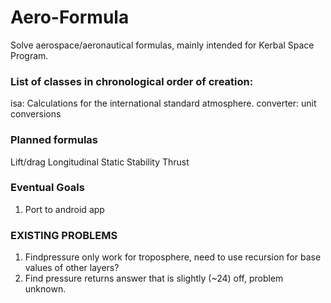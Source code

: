 # Aero-Formula
Solve aerospace/aeronautical formulas, mainly intended for Kerbal Space Program.

### List of classes in chronological order of creation:

isa: Calculations for the international standard atmosphere.
converter: unit conversions


### Planned formulas
Lift/drag
Longitudinal Static Stability
Thrust

### Eventual Goals
1. Port to android app


### EXISTING PROBLEMS

1. Findpressure only work for troposphere, need to use recursion for base values of other layers?
2. Find pressure returns answer that is slightly (~24) off, problem unknown.
